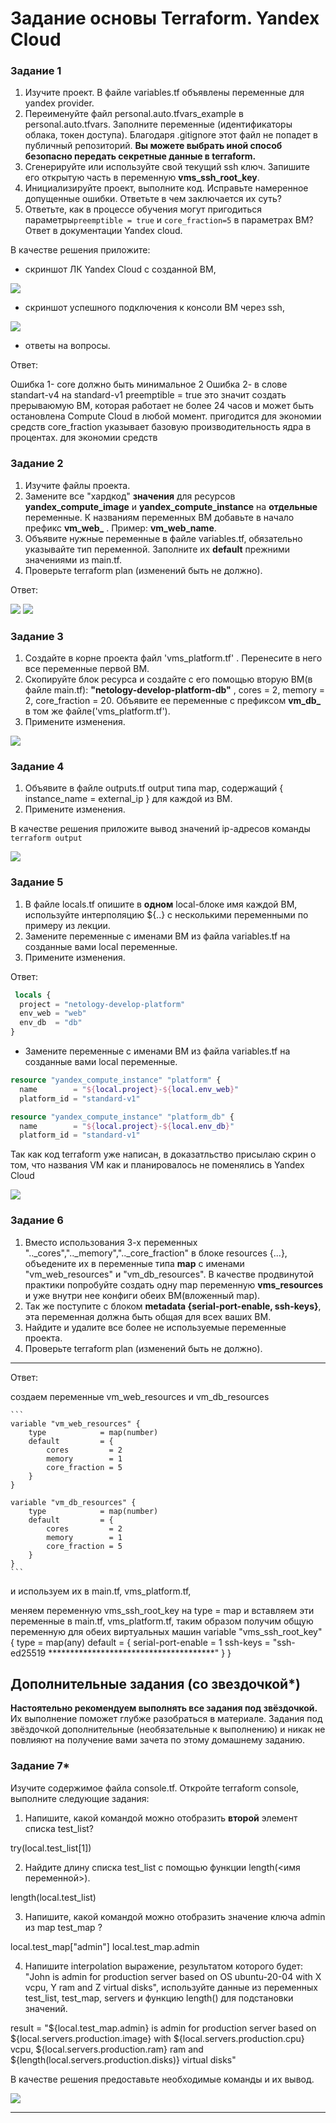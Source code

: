 # Задание основы Terraform. Yandex Cloud

### Задание 1

1. Изучите проект. В файле variables.tf объявлены переменные для yandex provider.
2. Переименуйте файл personal.auto.tfvars_example в personal.auto.tfvars. Заполните переменные (идентификаторы облака, токен доступа). Благодаря .gitignore этот файл не попадет в публичный репозиторий. **Вы можете выбрать иной способ безопасно передать секретные данные в terraform.**
3. Сгенерируйте или используйте свой текущий ssh ключ. Запишите его открытую часть в переменную **vms_ssh_root_key**.
4. Инициализируйте проект, выполните код. Исправьте намеренное допущенные ошибки. Ответьте в чем заключается их суть?
5. Ответьте, как в процессе обучения могут пригодиться параметры```preemptible = true``` и ```core_fraction=5``` в параметрах ВМ? Ответ в документации Yandex cloud.

В качестве решения приложите:
- скриншот ЛК Yandex Cloud с созданной ВМ,

![](./Images/vm.jpg)

- скриншот успешного подключения к консоли ВМ через ssh,

![](./Images/ssh.jpg)

- ответы на вопросы.

Ответ:

Ошибка 1- core должно быть минимальное 2
Ошибка 2- в слове standart-v4 на standard-v1
preemptible = true это значит создать прерываюмую ВМ, которая работает не более 24 часов и может быть остановлена Compute Cloud в любой момент.
пригодится для экономии средств
core_fraction указывает базовую производительность ядра в процентах.
для экономии средств

### Задание 2

1. Изучите файлы проекта.
2. Замените все "хардкод" **значения** для ресурсов **yandex_compute_image** и **yandex_compute_instance** на **отдельные** переменные. К названиям переменных ВМ добавьте в начало префикс **vm_web_** .  Пример: **vm_web_name**.
2. Объявите нужные переменные в файле variables.tf, обязательно указывайте тип переменной. Заполните их **default** прежними значениями из main.tf. 
3. Проверьте terraform plan (изменений быть не должно). 

Ответ:

![](./Images/plan.jpg)
![](./Images/var.jpg)


### Задание 3

1. Создайте в корне проекта файл 'vms_platform.tf' . Перенесите в него все переменные первой ВМ.
2. Скопируйте блок ресурса и создайте с его помощью вторую ВМ(в файле main.tf): **"netology-develop-platform-db"** ,  cores  = 2, memory = 2, core_fraction = 20. Объявите ее переменные с префиксом **vm_db_** в том же файле('vms_platform.tf').
3. Примените изменения.

![](./Images/vm-db.jpg)

### Задание 4

1. Объявите в файле outputs.tf output типа map, содержащий { instance_name = external_ip } для каждой из ВМ.
2. Примените изменения.

В качестве решения приложите вывод значений ip-адресов команды ```terraform output```

![](./Images/output.jpg)

### Задание 5

1. В файле locals.tf опишите в **одном** local-блоке имя каждой ВМ, используйте интерполяцию ${..} с несколькими переменными по примеру из лекции.
2. Замените переменные с именами ВМ из файла variables.tf на созданные вами local переменные.
3. Примените изменения.

Ответ:

```terraform
 locals {
  project = "netology-develop-platform"
  env_web = "web"
  env_db  = "db"
}
```

* Замените переменные с именами ВМ из файла variables.tf на созданные вами local переменные.

```terraform
resource "yandex_compute_instance" "platform" {
  name        = "${local.project}-${local.env_web}"
  platform_id = "standard-v1"
```

```terraform
resource "yandex_compute_instance" "platform_db" {
  name        = "${local.project}-${local.env_db}"
  platform_id = "standard-v1"
```

Так как код terraform уже написан, в доказатльство присылаю скрин о том, что названия VM как и планировалось не поменялись в Yandex Cloud


![](./Images/local.jpg)

### Задание 6

1. Вместо использования 3-х переменных  ".._cores",".._memory",".._core_fraction" в блоке  resources {...}, объедените их в переменные типа **map** с именами "vm_web_resources" и "vm_db_resources". В качестве продвинутой практики попробуйте создать одну map переменную **vms_resources** и уже внутри нее конфиги обеих ВМ(вложенный map).
2. Так же поступите с блоком **metadata {serial-port-enable, ssh-keys}**, эта переменная должна быть общая для всех ваших ВМ.
3. Найдите и удалите все более не используемые переменные проекта.
4. Проверьте terraform plan (изменений быть не должно).

------

Ответ:

создаем переменные vm_web_resources и vm_db_resources

    ```
    variable "vm_web_resources" {
        type            = map(number)
        default         = {
            cores         = 2
            memory        = 1
            core_fraction = 5
        }
    }

    variable "vm_db_resources" {
        type            = map(number)
        default         = {
            cores         = 2
            memory        = 1
            core_fraction = 5
        }   
    }
    ```
и используем их в main.tf, vms_platform.tf,

меняем переменную vms_ssh_root_key на type = map
и вставляем эти переменные в main.tf, vms_platform.tf, таким образом получим общую переменную для обеих виртуальных машин
variable "vms_ssh_root_key" {
  type        = map(any)
  default     = {
    serial-port-enable = 1
    ssh-keys           = "ssh-ed25519 **************************************"
  }
}


## Дополнительные задания (со звездочкой*)

**Настоятельно рекомендуем выполнять все задания под звёздочкой.**   
Их выполнение поможет глубже разобраться в материале. Задания под звёздочкой дополнительные (необязательные к выполнению) и никак не повлияют на получение вами зачета по этому домашнему заданию. 

### Задание 7*

Изучите содержимое файла console.tf. Откройте terraform console, выполните следующие задания: 

1. Напишите, какой командой можно отобразить **второй** элемент списка test_list?

try(local.test_list[1])

2. Найдите длину списка test_list с помощью функции length(<имя переменной>).

length(local.test_list)

3. Напишите, какой командой можно отобразить значение ключа admin из map test_map ?

local.test_map["admin"]
local.test_map.admin

4. Напишите interpolation выражение, результатом которого будет: "John is admin for production server based on OS ubuntu-20-04 with X vcpu, Y ram and Z virtual disks", используйте данные из переменных test_list, test_map, servers и функцию length() для подстановки значений.


result = "${local.test_map.admin} is admin for production server based on ${local.servers.production.image} with ${local.servers.production.cpu} vcpu, ${local.servers.production.ram} ram and ${length(local.servers.production.disks)} virtual disks"

В качестве решения предоставьте необходимые команды и их вывод.

![](./Images/result.jpg)

---